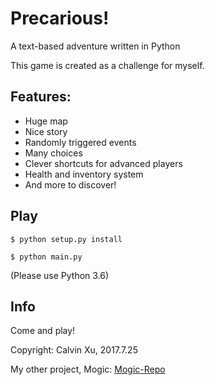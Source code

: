 # Precarious!
A text-based adventure written in Python

This game is created as a challenge for myself.

## Features:

* Huge map
* Nice story
* Randomly triggered events
* Many choices
* Clever shortcuts for advanced players
* Health and inventory system
* And more to discover!

## Play
```$ python setup.py install```

```$ python main.py```

(Please use Python 3.6)

## Info

Come and play!

Copyright: Calvin Xu, 2017.7.25

My other project, Mogic: [Mogic-Repo](https://github.com/Calvin-Xu/Mogic)

